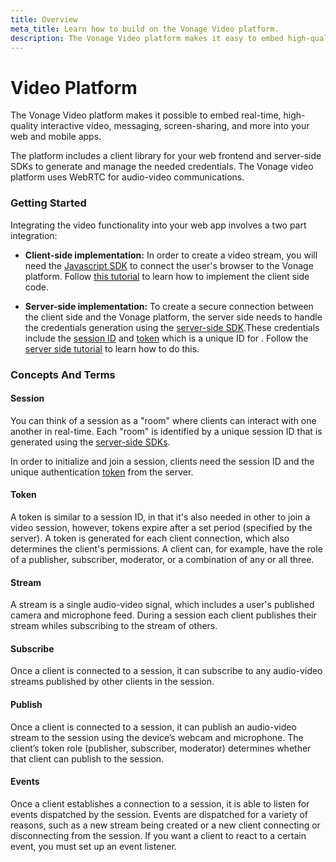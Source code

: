 ```yaml
---
title: Overview
meta_title: Learn how to build on the Vonage Video platform.
description: The Vonage Video platform makes it easy to embed high-quality interactive video, voice, messaging, and screen sharing into web and mobile apps.
---
```


# Video Platform

The Vonage Video platform makes it possible to embed real-time, high-quality interactive video, messaging, screen-sharing, and more into your web and mobile apps.

The platform includes a client library for your web frontend and server-side SDKs to generate and manage the needed credentials.
The Vonage video platform uses WebRTC for audio-video communications.

### Getting Started

Integrating the video functionality into your web app involves a two part integration:

- **Client-side implementation:** In order to create a video stream, you will need the [Javascript SDK](/video/resources#client-sdk) to connect the user's browser to the Vonage platform. Follow [this tutorial](/video/tutorials/create-video-conferencing-appy) to learn how to implement the client side code.

- **Server-side implementation:** To create a secure connection between the client side and the Vonage platform, the server side needs to handle the credentials generation using the [server-side SDK](/video/resources#server-sdk).These credentials include the [session ID](/video/overview#session) and [token](/video/overview#token) which is a unique ID for .
Follow the [server side tutorial](/video/tutorials/server-side-setup) to learn how to do this.

### Concepts And Terms

#### Session

You can think of a session as a "room" where clients can interact with one another in real-time. Each "room" is identified by a unique session ID that is generated using the [server-side SDKs](/video/resources#server-sdk).

In order to initialize and join a session, clients need the session ID and the unique authentication [token](/video/overview#token) from the server.

#### Token

A token is similar to a session ID, in that it's also needed in other to join a video session, however, tokens expire after a set period (specified by the server). A token is generated for each client connection, which also determines the client's permissions. A client can, for example, have the role of a publisher, subscriber, moderator, or a combination of any or all three.

#### Stream

A stream is a single audio-video signal, which includes a user's published camera and microphone feed. During a session each client publishes their stream whiles subscribing to the stream of others.

#### Subscribe

Once a client is connected to a session, it can subscribe to any audio-video streams published by other clients in the session.

#### Publish

Once a client is connected to a session, it can publish an audio-video stream to the session using the device’s webcam and microphone. The client’s token role (publisher, subscriber, moderator) determines whether that client can publish to the session.

#### Events

Once a client establishes a connection to a session, it is able to listen for events dispatched by the session. Events are dispatched for a variety of reasons, such as a new stream being created or a new client connecting or disconnecting from the session. If you want a client to react to a certain event, you must set up an event listener.